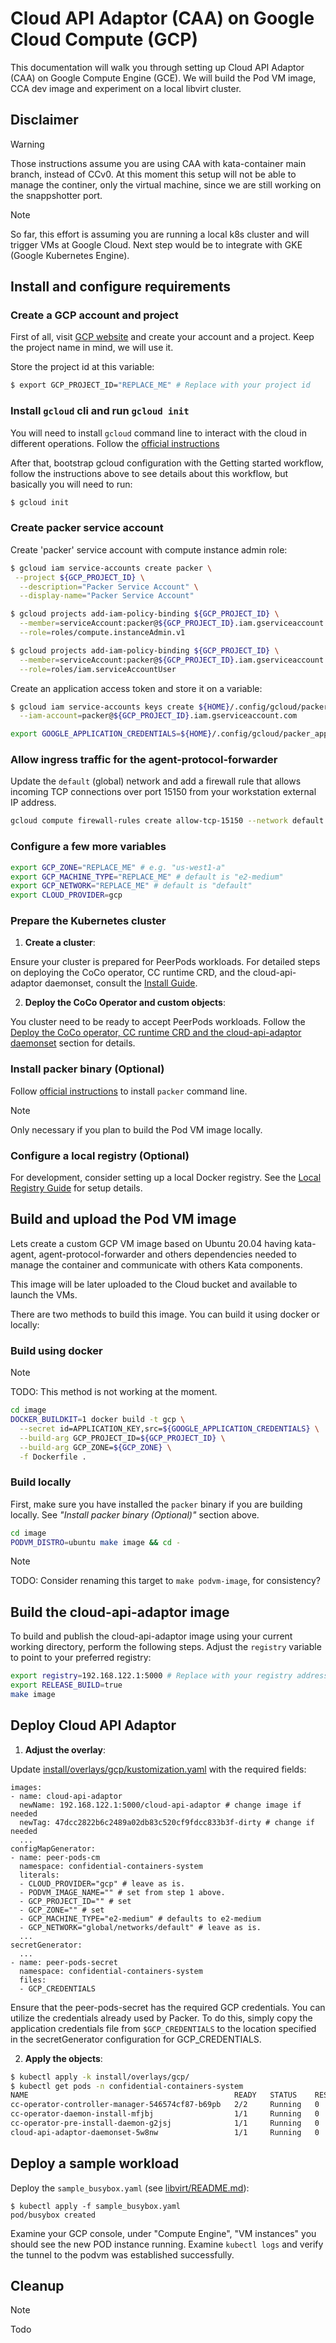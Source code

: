 # Cloud API Adaptor (CAA) on Google Cloud Compute (GCP)

This documentation will walk you through setting up Cloud API Adaptor (CAA) on
Google Compute Engine (GCE). We will build the Pod VM image, CCA dev image and
experiment on a local libvirt cluster.

## Disclaimer

> [!WARNING]
> Those instructions assume you are using CAA with kata-container main branch,
> instead of CCv0. At this moment this setup will not be able to manage the
> continer, only the virtual machine, since we are still working on the
> snappshotter port.

> [!NOTE]
>  So far, this effort is assuming you are running a local k8s cluster
> and will trigger VMs at Google Cloud. Next step would be to integrate with GKE
> (Google Kubernetes Engine).

## Install and configure requirements

### Create a GCP account and project

First of all, visit [GCP website](https://cloud.google.com/) and create your
account and a project. Keep the project name in mind, we will use it.

Store the project id at this variable:

```bash
$ export GCP_PROJECT_ID="REPLACE_ME" # Replace with your project id
```

### Install `gcloud` cli and run `gcloud init`

You will need to install `gcloud` command line to interact with the cloud in
different operations. Follow the [official instructions](https://cloud.google.com/sdk/docs/install)

After that, bootstrap gcloud configuration with the Getting started workflow,
follow the instructions above to see details about this workflow, but basically
you will need to run:

```bash
$ gcloud init
 ```

### Create packer service account

Create 'packer' service account with compute instance admin role:

```bash
$ gcloud iam service-accounts create packer \
 --project ${GCP_PROJECT_ID} \
  --description="Packer Service Account" \
  --display-name="Packer Service Account"
```

```bash
$ gcloud projects add-iam-policy-binding ${GCP_PROJECT_ID} \
  --member=serviceAccount:packer@${GCP_PROJECT_ID}.iam.gserviceaccount.com \
  --role=roles/compute.instanceAdmin.v1
```

```bash
$ gcloud projects add-iam-policy-binding ${GCP_PROJECT_ID} \
  --member=serviceAccount:packer@${GCP_PROJECT_ID}.iam.gserviceaccount.com \
  --role=roles/iam.serviceAccountUser
```

Create an application access token and store it on a variable:

```bash
$ gcloud iam service-accounts keys create ${HOME}/.config/gcloud/packer_application_key.json \
  --iam-account=packer@${GCP_PROJECT_ID}.iam.gserviceaccount.com
```

```bash
export GOOGLE_APPLICATION_CREDENTIALS=${HOME}/.config/gcloud/packer_application_key.json
```

### Allow ingress traffic for the agent-protocol-forwarder

Update the `default` (global)
network and add a firewall rule that allows incoming TCP connections over port
15150 from your workstation external IP address.

```bash
gcloud compute firewall-rules create allow-tcp-15150 --network default --allow tcp:15150 --source-ranges  [YOUR_EXTERNAL_IP]/32
```

### Configure a few more variables

```bash
export GCP_ZONE="REPLACE_ME" # e.g. "us-west1-a"
export GCP_MACHINE_TYPE="REPLACE_ME" # default is "e2-medium"
export GCP_NETWORK="REPLACE_ME" # default is "default"
export CLOUD_PROVIDER=gcp
```

### Prepare the Kubernetes cluster

1. **Create a cluster**:

Ensure your cluster is prepared for PeerPods workloads. For detailed steps on deploying the CoCo operator, CC runtime CRD, and the cloud-api-adaptor daemonset, consult the [Install Guide](https://github.com/cfircohen/cloud-api-adaptor/blob/peerpod_gcp/install/README.md#deploy-the-coco-operator-cc-runtime-crd-and-the-cloud-api-adaptor-daemonset).

2. **Deploy the CoCo Operator and custom objects**:

You cluster need to be ready to accept PeerPods workloads. Follow the [Deploy the CoCo operator, CC runtime CRD and the cloud-api-adaptor daemonset](https://github.com/cfircohen/cloud-api-adaptor/blob/peerpod_gcp/install/README.md#deploy-the-coco-operator-cc-runtime-crd-and-the-cloud-api-adaptor-daemonset) section for details.

### Install packer binary (Optional)

Follow
[official instructions](https://learn.hashicorp.com/tutorials/packer/get-started-install-cli) to install `packer` command line.
> [!NOTE]
> Only necessary if you plan to build the Pod VM image locally.

### Configure a local registry (Optional)


For development, consider setting up a local Docker registry. See the
[Local Registry Guide](/docs/local-registry.md) for setup details.

## Build and upload the Pod VM image

Lets create a custom GCP VM image based on Ubuntu 20.04 having kata-agent,
agent-protocol-forwarder and others dependencies needed to manage the container
and communicate with others Kata components.

This image will be later uploaded to the Cloud bucket and available to launch
the VMs.

There are two methods to build this image. You can build it using docker or
locally:

### Build using docker

> [!NOTE]
> TODO: This method is not working at the moment.

```bash
cd image
DOCKER_BUILDKIT=1 docker build -t gcp \
  --secret id=APPLICATION_KEY,src=${GOOGLE_APPLICATION_CREDENTIALS} \
  --build-arg GCP_PROJECT_ID=${GCP_PROJECT_ID} \
  --build-arg GCP_ZONE=${GCP_ZONE} \
  -f Dockerfile .
```

### Build locally

First, make sure you have installed the `packer` binary if you are building
locally. See *"Install packer binary (Optional)"* section above.

```bash
cd image
PODVM_DISTRO=ubuntu make image && cd -
```

> [!NOTE]
> TODO: Consider renaming this target to `make podvm-image`, for consistency?

## Build the cloud-api-adaptor image

To build and publish the cloud-api-adaptor image using your current working
directory, perform the following steps. Adjust the `registry` variable to point
to your preferred registry:

```bash
export registry=192.168.122.1:5000 # Replace with your registry address
export RELEASE_BUILD=true
make image
```

## Deploy Cloud API Adaptor

1. **Adjust the overlay**:

Update [install/overlays/gcp/kustomization.yaml](/install/overlays/gcp/kustomization.yaml) with the required fields:

```
images:
- name: cloud-api-adaptor
  newName: 192.168.122.1:5000/cloud-api-adaptor # change image if needed
  newTag: 47dcc2822b6c2489a02db83c520cf9fdcc833b3f-dirty # change if needed
  ...
configMapGenerator:
- name: peer-pods-cm
  namespace: confidential-containers-system
  literals:
  - CLOUD_PROVIDER="gcp" # leave as is.
  - PODVM_IMAGE_NAME="" # set from step 1 above.
  - GCP_PROJECT_ID="" # set
  - GCP_ZONE="" # set
  - GCP_MACHINE_TYPE="e2-medium" # defaults to e2-medium
  - GCP_NETWORK="global/networks/default" # leave as is.
  ...
secretGenerator:
  ...
- name: peer-pods-secret
  namespace: confidential-containers-system
  files:
  - GCP_CREDENTIALS
```

Ensure that the peer-pods-secret has the required GCP credentials. You can
utilize the credentials already used by Packer. To do this, simply copy the
application credentials file from `$GCP_CREDENTIALS` to the location specified
in the secretGenerator configuration for GCP_CREDENTIALS.

2. **Apply the objects**:

```bash
$ kubectl apply -k install/overlays/gcp/
$ kubectl get pods -n confidential-containers-system
NAME                                              READY   STATUS    RESTARTS   AGE
cc-operator-controller-manager-546574cf87-b69pb   2/2     Running   0          7d10h
cc-operator-daemon-install-mfjbj                  1/1     Running   0          7d10h
cc-operator-pre-install-daemon-g2jsj              1/1     Running   0          7d10h
cloud-api-adaptor-daemonset-5w8nw                 1/1     Running   0          7s
```

## Deploy a sample workload

Deploy the `sample_busybox.yaml` (see [libvirt/README.md](/libvirt/README.md)):

```
$ kubectl apply -f sample_busybox.yaml
pod/busybox created
```

Examine your GCP console, under "Compute Engine", "VM instances" you should see the new POD instance running.
Examine `kubectl logs` and verify the tunnel to the podvm was established successfully.

## Cleanup

> [!NOTE]
> Todo
